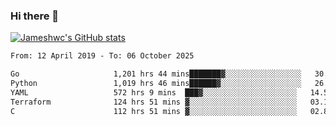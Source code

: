 ### Hi there 👋

[![Jameshwc's GitHub stats](https://github-readme-stats.vercel.app/api?username=jameshwc)](https://github.com/anuraghazra/github-readme-stats)

<!--START_SECTION:waka-->

```txt
From: 12 April 2019 - To: 06 October 2025

Go                     1,201 hrs 44 mins███████▓░░░░░░░░░░░░░░░░░   30.65 %
Python                 1,019 hrs 46 mins██████▓░░░░░░░░░░░░░░░░░░   26.01 %
YAML                   572 hrs 9 mins  ███▓░░░░░░░░░░░░░░░░░░░░░   14.59 %
Terraform              124 hrs 51 mins ▓░░░░░░░░░░░░░░░░░░░░░░░░   03.18 %
C                      112 hrs 51 mins ▓░░░░░░░░░░░░░░░░░░░░░░░░   02.88 %
```

<!--END_SECTION:waka-->